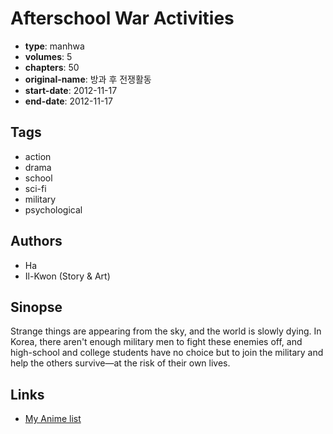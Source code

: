 # Afterschool War Activities

-   **type**: manhwa
-   **volumes**: 5
-   **chapters**: 50
-   **original-name**: 방과 후 전쟁활동
-   **start-date**: 2012-11-17
-   **end-date**: 2012-11-17

## Tags

-   action
-   drama
-   school
-   sci-fi
-   military
-   psychological

## Authors

-   Ha
-   Il-Kwon (Story & Art)

## Sinopse

Strange things are appearing from the sky, and the world is slowly dying. In Korea, there aren't enough military men to fight these enemies off, and high-school and college students have no choice but to join the military and help the others survive—at the risk of their own lives.

## Links

-   [My Anime list](https://myanimelist.net/manga/64087/Afterschool_War_Activities)
